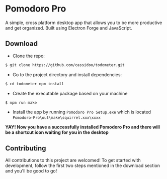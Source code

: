 # Pomodoro Pro
A simple, cross platform desktop app that allows you to be more productive and get organized. Built using Electron Forge and JavaScript.

## Download
- Clone the repo:
```bash
$ git clone https://github.com/cassidoo/todometer.git
```

- Go to the project directory and install dependencies:
```bash
$ cd todometer npm install
```

- Create the executable package based on your machine
```bash
$ npm run make
```

- Install the app by running `Pomodoro Pro Setup.exe` which is located `Pomodoro-Pro\out\make\squirrel.xxx\xxxx`

**YAY! Now you have a successfully installed Pomodoro Pro and there will be a shortcut icon waiting for you in the desktop**

## Contributing
All contributions to this project are welcomed! To get started with development, follow the first two steps mentioned in the download section and you'll be good to go!
